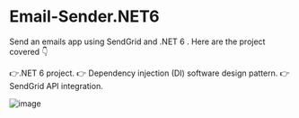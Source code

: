# Email-Sender.NET6
Send an emails app using SendGrid and .NET 6 .
Here are the project covered 👇

👉.NET 6 project.
👉 Dependency injection (DI) software design pattern.
👉 SendGrid API integration. 



![image](https://github.com/Msfatima/Email-Sender.NET6/assets/41681915/7cd3907d-b3ca-4066-be50-476f32addc79)

